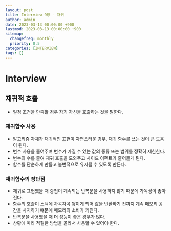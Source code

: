 ```yaml
---
layout: post
title: Interview 9장 - 재귀
author: admin
date: 2023-03-13 00:00:00 +900
lastmod: 2023-03-13 00:00:00 +900
sitemap:
  changefreq: monthly
  priority: 0.5
categories: [INTERVIEW]
tags: []
---
```


# Interview

## 재귀적 호출

- 일정 조건을 만족할 경우 자기 자신을 호출하는 것을 말한다.

### 재귀함수 사용

- 알고리즘 자체가 재귀적인 표현이 자연스러운 경우, 재귀 함수를 쓰는 것이 큰 도움이 된다.
- 변수 사용을 줄여주며 변수가 가질 수 있는 값의 종류 또는 범위를 정확히 제한한다.
- 변수의 수를 줄여 재귀 호출을 도와주고 사이드 이펙트가 줄어들게 된다.
- 함수를 단순하게 만들고 불변적으로 유지될 수 있도록 만든다.

### 재귀함수의 장단점

- 재귀로 표현했을 때 중첩이 계속되는 반복문을 사용하지 않기 때문에 가독성이 좋아진다.
- 함수의 호출이 스택에 차곡차곡 쌓이게 되어 값을 반환하기 전까지 계속 메모리 공간을 차지하기 떄문에 메모리의 소비가 커진다.
- 반복문을 사용했을 때 더 성능이 좋은 경우가 많다.
- 상황에 따라 적절한 방법을 골라서 사용할 수 있어야 한다.
